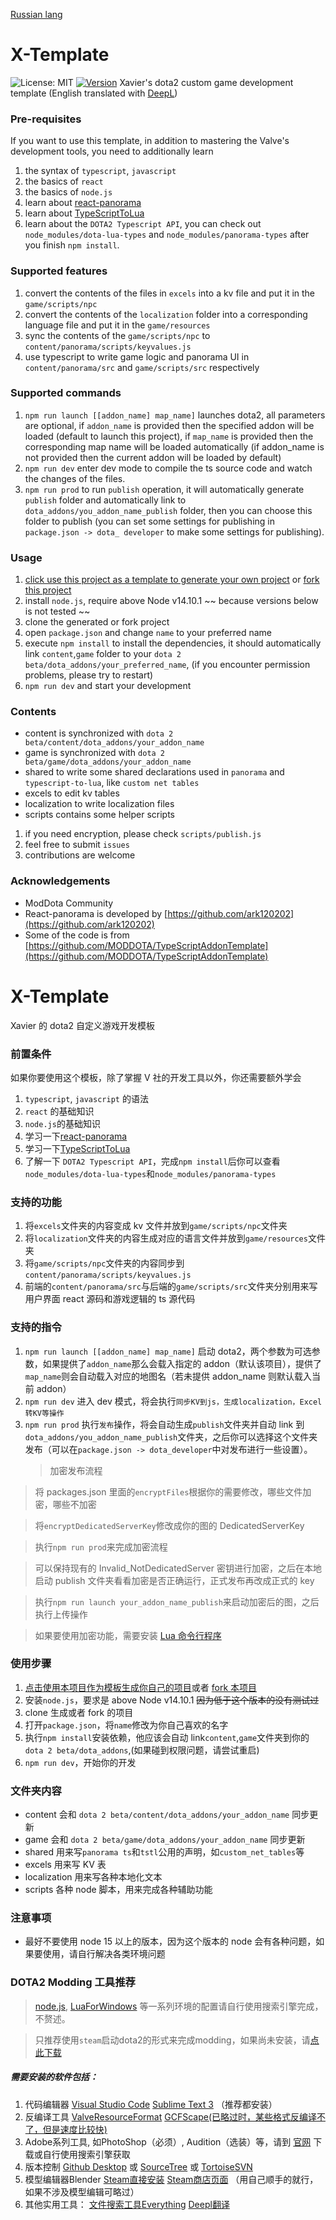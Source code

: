 [Russian lang](https://github.com/XavierCHN/x-template/blob/master/readme_rus.md)

# X-Template

![License: MIT](https://img.shields.io/badge/License-MIT-yellow.svg) [![Version](https://img.shields.io/github/release/XavierCHN/x-template.svg)]() Xavier's dota2 custom game development template (English translated with [DeepL](https://www.deepl.com))

### Pre-requisites

If you want to use this template, in addition to mastering the Valve's development tools, you need to additionally learn

1. the syntax of `typescript`, `javascript`
2. the basics of `react`
3. the basics of `node.js`
4. learn about [react-panorama](https://github.com/ark120202/react-panorama)
5. learn about [TypeScriptToLua](https://github.com/TypeScriptToLua/TypeScriptToLua)
6. learn about the `DOTA2 Typescript API`, you can check out `node_modules/dota-lua-types` and `node_modules/panorama-types` after you finish `npm install`.

### Supported features

1. convert the contents of the files in `excels` into a kv file and put it in the `game/scripts/npc`
2. convert the contents of the `localization` folder into a corresponding language file and put it in the `game/resources`
3. sync the contents of the `game/scripts/npc` to `content/panorama/scripts/keyvalues.js`
4. use typescript to write game logic and panorama UI in `content/panorama/src` and `game/scripts/src` respectively

### Supported commands

1. `npm run launch [[addon_name] map_name]` launches dota2, all parameters are optional, if `addon_name` is provided then the specified addon will be loaded (default to launch this project), if `map_name` is provided then the corresponding map name will be loaded automatically (if addon_name is not provided then the current addon will be loaded by default)
2. `npm run dev` enter dev mode to compile the ts source code and watch the changes of the files.
3. `npm run prod` to run `publish` operation, it will automatically generate `publish` folder and automatically link to `dota_addons/you_addon_name_publish` folder, then you can choose this folder to publish (you can set some settings for publishing in `package.json -> dota_ developer` to make some settings for publishing).

### Usage

1. [click use this project as a template to generate your own project](https://github.com/XavierCHN/x-template/generate) or [fork this project](https://github.com/XavierCHN/x-template/fork)
2. install `node.js`, require above Node v14.10.1 ~~ because versions below is not tested ~~
3. clone the generated or fork project
4. open `package.json` and change `name` to your preferred name
5. execute `npm install` to install the dependencies, it should automatically link `content`,`game` folder to your `dota 2 beta/dota_addons/your_preferred_name`, (if you encounter permission problems, please try to restart)
6. `npm run dev` and start your development

### Contents

-   content is synchronized with `dota 2 beta/content/dota_addons/your_addon_name`
-   game is synchronized with `dota 2 beta/game/dota_addons/your_addon_name`
-   shared to write some shared declarations used in `panorama` and `typescript-to-lua`, like `custom net tables`
-   excels to edit kv tables
-   localization to write localization files
-   scripts contains some helper scripts

1. if you need encryption, please check `scripts/publish.js`
2. feel free to submit `issues`
3. contributions are welcome

### Acknowledgements

-   ModDota Community
-   React-panorama is developed by [https://github.com/ark120202](https://github.com/ark120202)
-   Some of the code is from [https://github.com/MODDOTA/TypeScriptAddonTemplate](https://github.com/MODDOTA/TypeScriptAddonTemplate)

# X-Template

Xavier 的 dota2 自定义游戏开发模板

### 前置条件

如果你要使用这个模板，除了掌握 V 社的开发工具以外，你还需要额外学会

1. `typescript`, `javascript` 的语法
2. `react` 的基础知识
3. `node.js`的基础知识
4. 学习一下[react-panorama](https://github.com/ark120202/react-panorama)
5. 学习一下[TypeScriptToLua](https://github.com/TypeScriptToLua/TypeScriptToLua)
6. 了解一下 `DOTA2 Typescript API`，完成`npm install`后你可以查看`node_modules/dota-lua-types`和`node_modules/panorama-types`

### 支持的功能

1. 将`excels`文件夹的内容变成 kv 文件并放到`game/scripts/npc`文件夹
2. 将`localization`文件夹的内容生成对应的语言文件并放到`game/resources`文件夹
3. 将`game/scripts/npc`文件夹的内容同步到`content/panorama/scripts/keyvalues.js`
4. 前端的`content/panorama/src`与后端的`game/scripts/src`文件夹分别用来写用户界面 react 源码和游戏逻辑的 ts 源代码

### 支持的指令

1. `npm run launch [[addon_name] map_name]` 启动 dota2，两个参数为可选参数，如果提供了`addon_name`那么会载入指定的 addon（默认该项目），提供了`map_name`则会自动载入对应的地图名（若未提供 addon_name 则默认载入当前 addon）
2. `npm run dev` 进入 dev 模式，将会执行`同步KV到js，生成localization，Excel转KV等操作`
3. `npm run prod` 执行`发布`操作，将会自动生成`publish`文件夹并自动 link 到`dota_addons/you_addon_name_publish`文件夹，之后你可以选择这个文件夹发布（可以在`package.json -> dota_developer`中对发布进行一些设置）。
    > 加密发布流程

> 将 packages.json 里面的`encryptFiles`根据你的需要修改，哪些文件加密，哪些不加密

> 将`encryptDedicatedServerKey`修改成你的图的 DedicatedServerKey

> 执行`npm run prod`来完成加密流程

> 可以保持现有的 Invalid_NotDedicatedServer 密钥进行加密，之后在本地启动 publish 文件夹看看加密是否正确运行，正式发布再改成正式的 key

> 执行`npm run launch your_addon_name_publish`来启动加密后的图，之后执行上传操作

> 如果要使用加密功能，需要安装 [Lua 命令行程序](http://luabinaries.sourceforge.net/)

### 使用步骤

1. [点击使用本项目作为模板生成你自己的项目](https://github.com/XavierCHN/x-template/generate)或者 [fork 本项目](https://github.com/XavierCHN/x-template/fork)
2. 安装`node.js`，要求是 above Node v14.10.1 ~~因为低于这个版本的没有测试过~~
3. clone 生成或者 fork 的项目
4. 打开`package.json`，将`name`修改为你自己喜欢的名字
5. 执行`npm install`安装依赖，他应该会自动 link`content`,`game`文件夹到你的`dota 2 beta/dota_addons`,(如果碰到权限问题，请尝试重启)
6. `npm run dev`，开始你的开发

### 文件夹内容

-   content 会和 `dota 2 beta/content/dota_addons/your_addon_name` 同步更新
-   game 会和 `dota 2 beta/game/dota_addons/your_addon_name` 同步更新
-   shared 用来写`panorama ts`和`tstl`公用的声明，如`custom_net_tables`等
-   excels 用来写 KV 表
-   localization 用来写各种本地化文本
-   scripts 各种 node 脚本，用来完成各种辅助功能

### 注意事项

-   最好不要使用 node 15 以上的版本，因为这个版本的 node 会有各种问题，如果要使用，请自行解决各类环境问题


### DOTA2 Modding 工具推荐

> [node.js](https://nodejs.org/en/), [LuaForWindows](http://luabinaries.sourceforge.net/) 等一系列环境的配置请自行使用搜索引擎完成，不赘述。

> 只推荐使用`steam`启动dota2的形式来完成modding，如果尚未安装，请[点此下载](https://store.steampowered.com/about/)

##### 需要安装的软件包括：
1. 代码编辑器 [Visual Studio Code](https://code.visualstudio.com) [Sublime Text 3](http://www.sublimetext.com/3) （推荐都安装）
2. 反编译工具 [ValveResourceFormat](https://github.com/SteamDatabase/ValveResourceFormat/releases) [GCFScape(已略过时，某些格式反编译不了，但是速度比较快)](https://nemstools.github.io/pages/GCFScape-Download.html)
3. Adobe系列工具, 如PhotoShop（必须）, Audition（选装）等，请到 [官网](https://www.adobe.com/) 下载或自行使用搜索引擎获取
4. 版本控制 [Github Desktop](https://desktop.github.com/) 或 [SourceTree](https://www.sourcetreeapp.com/) 或 [TortoiseSVN](https://tortoisesvn.net/index.zh.html)
5. 模型编辑器Blender [Steam直接安装](steam://install/365670) [Steam商店页面](https://store.steampowered.com/app/365670/Blender/) （用自己顺手的就行，如果不涉及模型编辑可略过）
6. 其他实用工具： [文件搜索工具Everything](https://www.voidtools.com/zh-cn/) [Deepl翻译](https://www.deepl.com/translator)